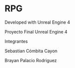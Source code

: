 # RPG

Developed with Unreal Engine 4

Proyecto Final Unreal Engine 4

Integrantes


Sebastian Cómbita Cayon

Brayan Palacio Rodriguez
